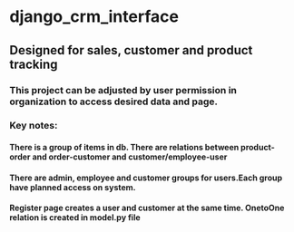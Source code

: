 # django_crm_interface
## Designed for sales, customer and product tracking
### This project can be adjusted by user permission in organization to access desired data and page.

### Key notes:

#### There is a group of items in db. There are relations between product-order and order-customer and customer/employee-user

#### There are admin, employee and customer groups for users.Each group have planned access on system.

#### Register page creates a user and customer at the same time. OnetoOne relation is created in model.py file 


